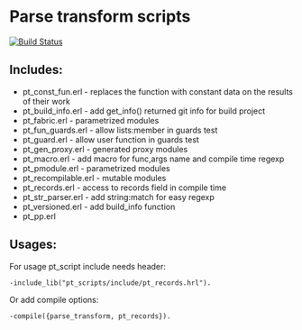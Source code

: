 # Parse transform scripts
[![Build Status](https://travis-ci.org/eltex-ecss/pt_scripts.svg?branch=master)](https://travis-ci.org/eltex-ecss/pt_scripts)

## Includes:
* pt_const_fun.erl    - replaces the function with constant data on the results of their work
* pt_build_info.erl   - add get_info() returned git info for build project
* pt_fabric.erl       - parametrized modules
* pt_fun_guards.erl   - allow lists:member in guards test
* pt_guard.erl        - allow user function in guards test
* pt_gen_proxy.erl    - generated proxy modules
* pt_macro.erl        - add macro for func,args name and compile time regexp
* pt_pmodule.erl      - parametrized modules
* pt_recompilable.erl - mutable modules
* pt_records.erl      - access to records field in compile time
* pt_str_parser.erl   - add string:match for easy regexp
* pt_versioned.erl    - add build_info function
* pt_pp.erl

## Usages:
For usage pt_script include needs header:
```
-include_lib("pt_scripts/include/pt_records.hrl").
```

Or add compile options:
```
-compile({parse_transform, pt_records}).
```
